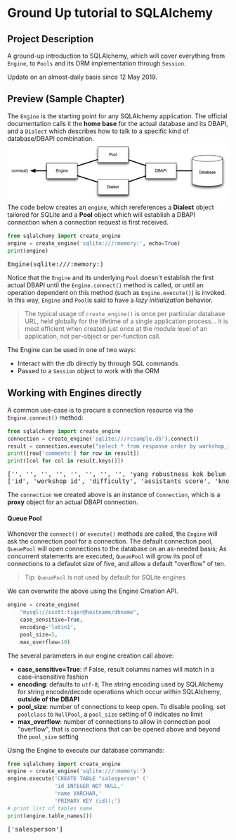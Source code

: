# Ground Up tutorial to SQLAlchemy

## Project Description
A ground-up introduction to SQLAlchemy, which will cover everything from `Engine`, to `Pools` and its ORM implementation through `Session`.

Update on an almost-daily basis since 12 May 2019.

## Preview (Sample Chapter)
The `Engine` is the starting point for any SQLAlchemy application. The official documentation calls it the **home base** for the actual database and its DBAPI, and a `Dialect` which describes how to talk to a specific kind of database/DBAPI combination.
![](assets/sqla_engine_arch.png)
The code below creates an `engine`, which rereferences a **Dialect** object tailored for SQLite and a **Pool** object which will establish a DBAPI connection when a connection request is first received.

```py
from sqlalchemy import create_engine
engine = create_engine('sqlite:///:memory:', echo=True)
print(engine)
```
<pre class="language-text">Engine(sqlite:///:memory:)
</pre>

Notice that the `Engine` and its underlying `Pool` doesn't establish the first actual DBAPI until the `Engine.connect()` method is called, or until an operation dependent on this method (such as `Engine.execute()`) is invoked. In this way, `Engine` and `Pool`is said to have a _lazy initialization_ behavior.

> The typical usage of `create_engine()` is once per particular database URL, held globally for the lifetime of a single application process... it is most efficient when created just once at the module level of an application, not per-object or per-function call.

The Engine can be used in one of two ways:
- Interact with the db directly by through SQL commands  
- Passed to a `Session` object to work with the ORM 

## Working with Engines directly

A common use-case is to procure a connection resource via the `Engine.connect()` method:

```py
from sqlalchemy import create_engine
connection = create_engine('sqlite:///rcsample.db').connect()
result = connection.execute("select * from response order by workshop_id desc limit 10")
print([row['comments'] for row in result])
print([col for col in result.keys()])
```
<pre class="language-text">['', '', '', '', '', '', '', '', 'yang robustness kok belum ya bang', 'Thank you,  you can teach and explain all the statistics "things" very clearly and make it fun. ']
['id', 'workshop_id', 'difficulty', 'assistants_score', 'knowledge', 'objectives', 'timeliness', 'venue_score', 'satisfaction_score', 'comments']
</pre>

The `connection` we created above is an instance of `Connection`, which is a **proxy** object for an actual DBAPI connection.

####  Queue Pool
Whenever the `connect()` or `execute()` methods are called, the `Engine` will ask the connection pool for a connection. The default connection pool, `QueuePool` will open connections to the database on an as-needed basis; As concurrent statements are executed, `QueuePool` will grow its pool of connections to a defaulot size of five, and allow a default "overflow" of ten.
> Tip:
> `QueuePool` is not used by default for SQLite engines

We can overwrite the above using the Engine Creation API.
```py
engine = create_engine(
    "mysql://scott:tiger@hostname/dbname",
    case_sensitive=True,
    encoding='latin1', 
    pool_size=5,
    max_overflow=10)
```

The several parameters in our engine creation call above:
- **case_sensitive=True**: if False, result columns names will match in a case-insensitive fashion
- **encoding**: defaults to `utf-8`; The string encoding used by SQLAlchemy for string encode/decode operations which occur within SQLAlchemy, **outside of the DBAPI**
- **pool_size**: number of connections to keep open. To disable pooling, set `poolclass` to `NullPool`, a `pool_size` setting of 0 indicates no limit
- **max_overflow**: number of connections to allow in connection pool "overflow", that is connections that can be opened above and beyond the `pool_size` setting

Using the Engine to execute our database commands:
```py
from sqlalchemy import create_engine
engine = create_engine('sqlite:///:memory:')
engine.execute('CREATE TABLE "salesperson" ('
               'id INTEGER NOT NULL,'
               'name VARCHAR,'
               'PRIMARY KEY (id));')
# print list of tables name
print(engine.table_names())
```
<pre class="language-text">['salesperson']
</pre>